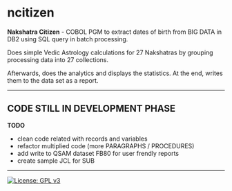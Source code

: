 # ncitizen
**Nakshatra Citizen** - COBOL PGM to extract dates of birth from BIG DATA in DB2 using SQL query in batch processing. 

Does simple Vedic Astrology calculations for 27 Nakshatras by grouping processing data into 27 collections. 

Afterwards, does the analytics and displays the statistics. At the end, writes them to the data set as a report.

---
## CODE STILL IN DEVELOPMENT PHASE

**TODO**
- clean code related with records and variables
- refactor multiplied code (more PARAGRAPHS / PROCEDURES)
- add write to QSAM dataset FB80 for user frendly reports
- create sample JCL for SUB

--- 
[![License: GPL v3](https://img.shields.io/badge/License-GPLv3-blue.svg)](https://www.gnu.org/licenses/gpl-3.0)
